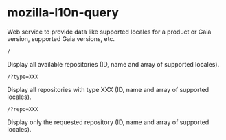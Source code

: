 mozilla-l10n-query
==================

Web service to provide data like supported locales for a product or Gaia version, supported Gaia versions, etc.

```
/
```
Display all available repositories (ID, name and array of supported locales).


```
/?type=XXX
```
Display all repositories with type XXX (ID, name and array of supported locales).


```
/?repo=XXX
```
Display only the requested repository  (ID, name and array of supported locales).
